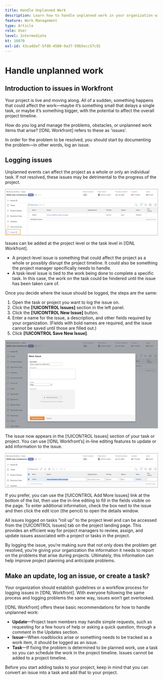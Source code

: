 ```yaml
---
title: Handle Unplanned Work
description: Learn how to handle unplanned work in your organization with  .
feature: Work Management
type: Article
role: User
level: Intermediate
kt: 10070
exl-id: 43caddaf-5fd8-4580-9a37-59b5ecc57c91
---
```

# Handle unplanned work

## Introduction to issues in Workfront

Your project is live and moving along. All of a sudden, something happens that could affect the work—maybe it’s something small that delays a single task, or maybe it’s something bigger, with the potential to affect the overall project timeline.

How do you log and manage the problems, obstacles, or unplanned work items that arise? [!DNL Workfront] refers to these as 'issues'.

In order for the problem to be resolved, you should start by documenting the problem—in other words, log an issue.

## Logging issues

Unplanned events can affect the project as a whole or only an individual task. If not resolved, these issues may be detrimental to the progress of the project.

![An image of the [!UICONTROL Issues] section in [!DNL Workfront]](assets/01-issue-list-project-level-generic.png)

Issues can be added at the project level or the task level in [!DNL Workfront].

* A project-level issue is something that could affect the project as a whole or possibly disrupt the project timeline. It could also be something the project manager specifically needs to handle.
* A task-level issue is tied to the work being done to complete a specific task. In this case, the work on the task could be hindered until the issue has been taken care of.

Once you decide where the issue should be logged, the steps are the same:

1. Open the task or project you want to log the issue on.
1. Click the **[!UICONTROL Issues]** section in the left panel.
1. Click the **[!UICONTROL New Issue]** button.
1. Enter a name for the issue, a description, and other fields required by your organization. (Fields with bold names are required, and the issue cannot be saved until those are filled out.)
1. Click **[!UICONTROL Save New Issue]**.

![An image of the [!UICONTROL New Issue] window in [!DNL Workfront]](assets/02-create-issue-details-window.png)

The issue now appears in the [!UICONTROL Issues] section of your task or project. You can use [!DNL Workfront’s] in-line editing features to update or add information to the issue.

![An image of [!DNL Workfront’s] in-line editing features to update or add information to the issue](assets/03-issue-list-inline-editing.png)

If you prefer, you can use the [!UICONTROL Add More Issues] link at the bottom of the list, then use the in-line editing to fill in the fields visible on the page. To enter additional information, check the box next to the issue and then click the edit icon (the pencil) to open the details window.

All issues logged on tasks “roll up” to the project level and can be accessed from the [!UICONTROL Issues] tab on the project landing page. This provides an efficient way for project managers to review, assign, and update issues associated with a project or tasks in the project.

By logging the issue, you’re making sure that not only does the problem get resolved, you’re giving your organization the information it needs to report on the problems that arise during projects. Ultimately, this information can help improve project planning and anticipate problems.

<!-- 
Learn more graphic and documentation articles/links
* Create issues
* Delete issues
* Edit issues
* View issues
-->

## Make an update, log an issue, or create a task?

Your organization should establish guidelines or a workflow process for logging issues in [!DNL Workfront]. With everyone following the same process and logging problems the same way, issues won’t get overlooked.

[!DNL Workfront] offers these basic recommendations for how to handle unplanned work:

* **Update**—Project team members may handle simple requests, such as requesting for a few hours of help or asking a quick question, through a comment in the Updates section.
* **Issue**—When roadblocks arise or something needs to be tracked as a work item, it should be logged as an issue.
* **Task**—If fixing the problem is determined to be planned work, use a task so you can schedule the work in the project timeline. Issues cannot be added to a project timeline.

Before you start adding tasks to your project, keep in mind that you can convert an issue into a task and add that to your project. <!-- Learn how to do this in Section 3 of this learning path. -->
